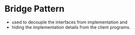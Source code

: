# **Bridge Pattern**

* used to decouple the interfaces from implementation and 
* hiding the implementation details from the client programs.
